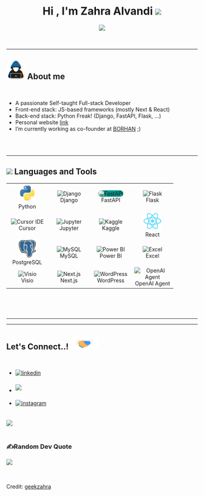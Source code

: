 
<h1 align="center"><b>Hi , I'm Zahra Alvandi </b><img src="https://media.giphy.com/media/hvRJCLFzcasrR4ia7z/giphy.gif" width="35"></h1>
<p align="center">
  <a href="https://github.com/DenverCoder1/readme-typing-svg"><img src="https://readme-typing-svg.herokuapp.com?font=Time+New+Roman&color=00F706&size=25&center=true&vCenter=true&width=600&height=100&lines=They+call+me+geekzahra..&hearts;++;Self-taught+Full-Stack+Developer,;Forever+Computer+Engineering+Student,;Data+Science+Newbie,;Active+Learner/Researcher,;Any+Creative-Shit+Coder,;Love+to+learn+new+stuff..<3"></a>
</p>


<br>



--------
	
## <picture><img src = "https://github.com/0xAbdulKhalid/0xAbdulKhalid/raw/main/assets/mdImages/about_me.gif" width = 50px></picture> **About me**

<br>

- A passionate Self-taught Full-stack Developer
- Front-end stack: JS-based frameworks (mostly Next & React)
- Back-end stack: Python Freak! (Django, FastAPI, Flask, ...)
- Personal website [link](https://www.geekzahra.liara.run)
- I’m currently working as co-founder at [BORHAN](https://borhan-landing.vercel.app) ;)

<br><br>

--------

## <img src = "https://media2.giphy.com/media/QssGEmpkyEOhBCb7e1/giphy.gif?cid=ecf05e47a0n3gi1bfqntqmob8g9aid1oyj2wr3ds3mg700bl&rid=giphy.gif" width = 24px><b> Languages and Tools</b>
   
   
   
<table align="center">
  <tr>
    <td align="center" width="96">
      <img src="https://raw.githubusercontent.com/devicons/devicon/master/icons/python/python-original.svg" width="48" height="48" alt="Python" />
      <br>Python
    </td>
    <td align="center" width="96">
      <img src="https://cdn.worldvectorlogo.com/logos/django-community.svg" width="48" height="48" alt="Django" />
      <br>Django
    </td>
    <td align="center" width="96">
      <img src="https://fastapi.tiangolo.com/img/icon-white.svg" width="48" height="48" alt="FastAPI" style="background-color:#009688; border-radius: 10px;" />
      <br>FastAPI
    </td>
    <td align="center" width="96">
      <img src="https://flask.palletsprojects.com/en/2.3.x/_images/flask-logo.png" width="48" height="48" alt="Flask" />
      <br>Flask
    </td>
  </tr>
  <tr>
    <td align="center" width="96">
      <img src="https://raw.githubusercontent.com/cursor-dev/.github/main/profile/logo-black.png" width="48" height="48" alt="Cursor IDE" />
      <br>Cursor
    </td>
    <td align="center" width="96">
      <img src="https://upload.wikimedia.org/wikipedia/commons/3/38/Jupyter_logo.svg" width="48" height="48" alt="Jupyter" />
      <br>Jupyter
    </td>
    <td align="center" width="96">
      <img src="https://upload.wikimedia.org/wikipedia/commons/7/7c/Kaggle_logo.png" width="48" height="48" alt="Kaggle" />
      <br>Kaggle
    </td>
    <td align="center" width="96">
      <img src="https://raw.githubusercontent.com/devicons/devicon/master/icons/react/react-original.svg" width="48" height="48" alt="React" />
      <br>React
    </td>
  </tr>
  <tr>
    <td align="center" width="96">
      <img src="https://raw.githubusercontent.com/devicons/devicon/master/icons/postgresql/postgresql-original.svg" width="48" height="48" alt="PostgreSQL" />
      <br>PostgreSQL
    </td>
    <td align="center" width="96">
      <img src="https://pngimg.com/uploads/mysql/mysql_PNG18.png" width="48" height="48" alt="MySQL" />
      <br>MySQL
    </td>
    <td align="center" width="96">
      <img src="https://upload.wikimedia.org/wikipedia/commons/c/c0/Microsoft_Power_BI_Logo.svg" width="48" height="48" alt="Power BI" />
      <br>Power BI
    </td>
    <td align="center" width="96">
      <img src="https://upload.wikimedia.org/wikipedia/commons/8/86/Microsoft_Office_Excel_%282018%E2%80%93present%29.svg" width="48" height="48" alt="Excel" />
      <br>Excel
    </td>
  </tr>
  <tr>
    <td align="center" width="96">
      <img src="https://upload.wikimedia.org/wikipedia/commons/e/e5/Microsoft_Visio_2019_logo.svg" width="48" height="48" alt="Visio" />
      <br>Visio
    </td>
    <td align="center" width="96">
      <img src="https://upload.wikimedia.org/wikipedia/commons/6/64/Nextjs-logo.svg" width="48" height="48" alt="Next.js" />
      <br>Next.js
    </td>
    <td align="center" width="96">
      <img src="https://s.w.org/style/images/about/WordPress-logotype-simplified.png" width="48" height="48" alt="WordPress" />
      <br>WordPress
    </td>
    <td align="center" width="96">
      <img src="https://upload.wikimedia.org/wikipedia/commons/4/4d/OpenAI_Logo.svg" width="48" height="48" alt="OpenAI Agent" />
      <br>OpenAI Agent
    </td>
  </tr>
</table>

<br>
<br>


<br>

--------



-----

## <b> Let's Connect..!</b><img src="https://github.com/0xAbdulKhalid/0xAbdulKhalid/raw/main/assets/mdImages/handshake.gif" width ="80">
<br>
<div align='left'>

<ul>

<li>
<a href="https://linkedin.com/in/geekzahra" target="_blank">
<img src="https://img.shields.io/badge/linkedin:  geekzahra-%2300acee.svg?color=405DE6&style=for-the-badge&logo=linkedin&logoColor=white" alt=linkedin style="margin-bottom: 5px;"/>
</a>
</li>

<br>

<li>
<a href="mailto:geekzahra@gmail.com" target="_blank">
<img src="https://img.shields.io/badge/gmail:  geekzahra-%23EA4335.svg?style=for-the-badge&logo=gmail&logoColor=white" t=mail style="margin-bottom: 5px;" />
</a>
</li>
	
<br>
	
<li>
<a href="https://instagram.com/zahra.geek" target="_blank">
<img src="https://img.shields.io/badge/instagram:  zahra.geek-%23EA4335.svg?color=A020F0&style=for-the-badge&logo=instagram&logoColor=white" alt="instagram" style="margin-bottom: 5px;" />
</a>
</li>

</ul>
</div>

<br>
<img src="https://user-images.githubusercontent.com/73097560/115834477-dbab4500-a447-11eb-908a-139a6edaec5c.gif">
<br>
<br>

### ✍️Random Dev Quote
![](https://quotes-github-readme.vercel.app/api?type=horizontal&theme=merko)

<br>

Credit: [geekzahra](https://github.com/geekzahra)
